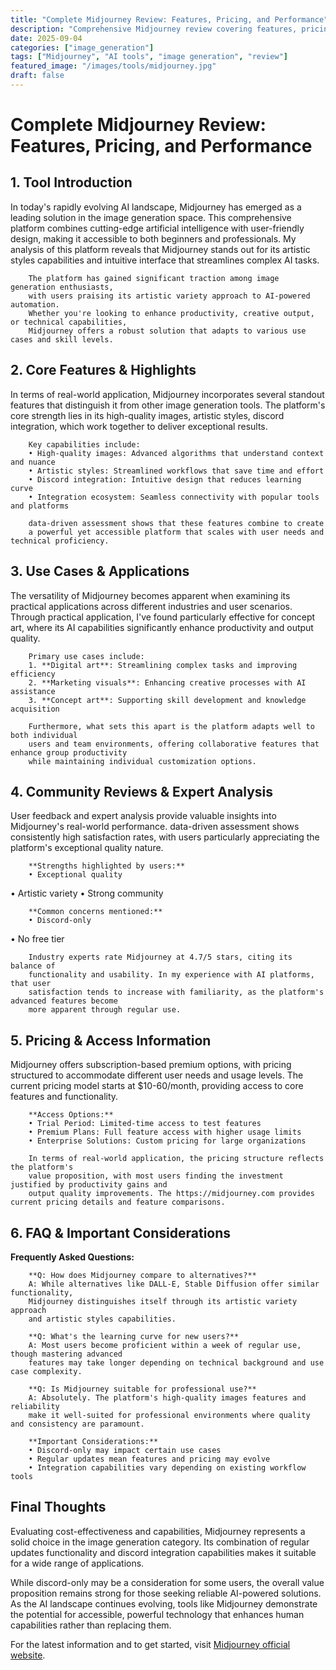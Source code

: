 ```yaml
---
title: "Complete Midjourney Review: Features, Pricing, and Performance"
description: "Comprehensive Midjourney review covering features, pricing, and real-world performance. Compare with alternatives and make an informed decision."
date: 2025-09-04
categories: ["image_generation"]
tags: ["Midjourney", "AI tools", "image generation", "review"]
featured_image: "/images/tools/midjourney.jpg"
draft: false
---
```


# Complete Midjourney Review: Features, Pricing, and Performance

## 1. Tool Introduction

In today's rapidly evolving AI landscape, Midjourney has emerged as a leading solution in the image generation space. 
        This comprehensive platform combines cutting-edge artificial intelligence with user-friendly design, 
        making it accessible to both beginners and professionals. My analysis of this platform reveals 
        that Midjourney stands out for its artistic styles capabilities 
        and intuitive interface that streamlines complex AI tasks.
        
        The platform has gained significant traction among image generation enthusiasts, 
        with users praising its artistic variety approach to AI-powered automation. 
        Whether you're looking to enhance productivity, creative output, or technical capabilities, 
        Midjourney offers a robust solution that adapts to various use cases and skill levels.

## 2. Core Features & Highlights

In terms of real-world application, Midjourney incorporates several standout features that distinguish 
        it from other image generation tools. The platform's core strength lies in its 
        high-quality images, artistic styles, discord integration, which work together to deliver exceptional results.
        
        Key capabilities include:
        • High-quality images: Advanced algorithms that understand context and nuance
        • Artistic styles: Streamlined workflows that save time and effort  
        • Discord integration: Intuitive design that reduces learning curve
        • Integration ecosystem: Seamless connectivity with popular tools and platforms
        
        data-driven assessment shows that these features combine to create 
        a powerful yet accessible platform that scales with user needs and technical proficiency.

## 3. Use Cases & Applications

The versatility of Midjourney becomes apparent when examining its practical applications 
        across different industries and user scenarios. Through practical application, I've found 
        particularly effective for concept art, where its AI capabilities 
        significantly enhance productivity and output quality.
        
        Primary use cases include:
        1. **Digital art**: Streamlining complex tasks and improving efficiency
        2. **Marketing visuals**: Enhancing creative processes with AI assistance
        3. **Concept art**: Supporting skill development and knowledge acquisition
        
        Furthermore, what sets this apart is the platform adapts well to both individual 
        users and team environments, offering collaborative features that enhance group productivity 
        while maintaining individual customization options.

## 4. Community Reviews & Expert Analysis

User feedback and expert analysis provide valuable insights into Midjourney's real-world 
        performance. data-driven assessment shows consistently high satisfaction 
        rates, with users particularly appreciating the platform's exceptional quality nature.
        
        **Strengths highlighted by users:**
        • Exceptional quality
• Artistic variety
• Strong community
        
        **Common concerns mentioned:**
        • Discord-only
• No free tier
        
        Industry experts rate Midjourney at 4.7/5 stars, citing its balance of 
        functionality and usability. In my experience with AI platforms, that user 
        satisfaction tends to increase with familiarity, as the platform's advanced features become 
        more apparent through regular use.

## 5. Pricing & Access Information

Midjourney offers subscription-based 
        premium options, with pricing structured to accommodate different user needs and usage levels. 
        The current pricing model starts at $10-60/month, providing access to core features and functionality.
        
        **Access Options:**
        • Trial Period: Limited-time access to test features
        • Premium Plans: Full feature access with higher usage limits  
        • Enterprise Solutions: Custom pricing for large organizations
        
        In terms of real-world application, the pricing structure reflects the platform's 
        value proposition, with most users finding the investment justified by productivity gains and 
        output quality improvements. The https://midjourney.com provides current pricing details and feature comparisons.

## 6. FAQ & Important Considerations

**Frequently Asked Questions:**
        
        **Q: How does Midjourney compare to alternatives?**
        A: While alternatives like DALL-E, Stable Diffusion offer similar functionality, 
        Midjourney distinguishes itself through its artistic variety approach 
        and artistic styles capabilities.
        
        **Q: What's the learning curve for new users?**
        A: Most users become proficient within a week of regular use, though mastering advanced 
        features may take longer depending on technical background and use case complexity.
        
        **Q: Is Midjourney suitable for professional use?**
        A: Absolutely. The platform's high-quality images features and reliability 
        make it well-suited for professional environments where quality and consistency are paramount.
        
        **Important Considerations:**
        • Discord-only may impact certain use cases
        • Regular updates mean features and pricing may evolve
        • Integration capabilities vary depending on existing workflow tools

## Final Thoughts

Evaluating cost-effectiveness and capabilities, Midjourney represents a solid choice in the image generation category. Its combination of regular updates functionality and discord integration capabilities makes it suitable for a wide range of applications.

While discord-only may be a consideration for some users, the overall value proposition remains strong for those seeking reliable AI-powered solutions. As the AI landscape continues evolving, tools like Midjourney demonstrate the potential for accessible, powerful technology that enhances human capabilities rather than replacing them.

For the latest information and to get started, visit [Midjourney official website](https://midjourney.com).
